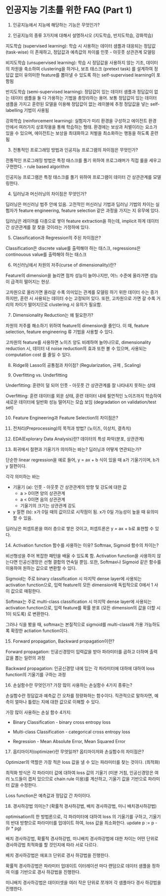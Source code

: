 # 인공지능 기초를 위한 FAQ (Part 1)

1. 인공지능에서 지능에 해당하는 기능은 무엇인가?

2. 인공지능의 종류 3가지에 대해서 설명하시오 (지도학습, 반지도학습, 강화학습)

지도학습 (supervised learning): 학습 시 사용하는 데이터 샘플과 대응되는 정답값 (task-wise) 이 존재하고, 정답값과 예측값의 차이를 인풋 - 아웃풋 상관관계 모델링

비지도학습 (unsupervised learning): 학습 시 정답값을 사용하지 않는 기조, 데이터의 차원을 축소하여 clustering을 하거나, 보조 태스크 (pretext task) 를 설계하여 정답값 없이 유의미한 feature를 뽑아낼 수 있도록 하는 self-supervised learning이 포함됨

반지도학습 (semi-supervised learning): 정답값이 있는 데이터 샘플과 정답값이 없는 데이터 샘플을 둘 다 가용하는 기법을 총망라하는 용어. 보통 정답값이 있는 데이터 샘플을 가지고 훈련된 모델을 이용해 정답값이 없는 레이블에 추정 정답값을 넣는 self-labelling 기법이 사용됨

강화학습 (reinforcement learning): 실험자가 미리 환경을 구성하고 에이전트 환경 안에서 여러가지 상호작용을 통해 학습하는 형태. 환경에는 보상과 처벌이라는 요소가 있을 수 있으며, 에이전트는 보상을 최대화하고 처벌을 최소화하는 행동을 하도록 훈련됨

3. 전통적인 프로그래밍 방법과 인공지능 프로그램의 차이점은 무엇인가?

전통적인 프로그래밍 방법은 특정 태스크를 풀기 위하여 프로그래머가 직접 룰을 세우고 구현한다. - rule based algorithm

인공지능 프로그램은 특정 태스크를 풀기 위하여 프로그램이 데이터 간 상관관계를 모델링한다.

4. 딥러닝과 머신러닝의 차이점은 무엇인가?

딥러닝은 머신러닝 범주 안에 있음. 고전적인 머신러닝 기법과 딥러닝 기법의 차이는 실험자가 feature engineering, feature selection 같은 과정을 가지는 지 유무에 있다.

딥러닝은 레이어를 다층으로 쌓아 feature extraction을 하는데, implicit 하게 데이터 간 상관관계를 잘 찾을 것이라는 가정하에 있다.

5. Classification과 Regression의 주된 차이점은?

Classification은 discrete value를 출력해야 하는 태스크, regressions은 continouous value를 출력해야 하는 태스크

6. 머신러닝에서 차원의 저주(curse of dimensionality)란?

Feature의 dimension을 늘리면 점차 성능이 늘어나지만, 어느 수준에 올라가면 성능이 급격히 떨어지는 현상.

고차원으로 올라가면 올라갈 수록 의미있는 관계를 모델링 하기 위한 데이터 수는 증가하지만, 훈련 시 사용되는 데이터 수는 고정되어 있다. 또한, 고차원으로 가면 갈 수록 거리의 차이가 떨어지므로 clustering 시 유의가 필요함.

7. Dimensionality Reduction는 왜 필요한가?

차원의 저주를 해소하기 위하여 feature의 dimension을 줄인다. 이 때, feature selection, feature engineering 류 기법을 사용할 수 있다.

고차원의 feature를 사용하면 노이즈 양도 비례하여 늘어나므로, dimensionality reduction 시, 데이터 내 noise reduction의 효과 또한 볼 수 있으며, 사용되는 computation cost 를 줄일 수 있다.

8. Ridge와 Lasso의 공통점과 차이점? (Regularization, 규제 , Scaling)

9. Overfitting vs. Underfitting

Underfitting: 훈련이 덜 되어 인풋 - 아웃풋 간 상관관계를 잘 나타내지 못하는 상태

Overfitting: 훈련 데이터를 외운 상태, 훈련 데이터 내에 필연적인 노이즈까지 학습하여 새로운 데이터에 일반화 성능 떨어지는 모습 보임 (degradation on validation/test set)

10. Feature Engineering과 Feature Selection의 차이점은?

11. 전처리(Preprocessing)의 목적과 방법? (노이즈, 이상치, 결측치)

12. EDA(Explorary Data Analysis)란? 데이터의 특성 파악(분포, 상관관계)

13. 회귀에서 절편과 기울기가 의미하는 바는? 딥러닝과 어떻게 연관되는가?

단순한 linear regression을 예로 들어, y = ax + b 식이 있을 때 a가 기울기이며, b가 y 절편이다.

각각 의미하는 바는

- 기울기 (a): 인풋 - 아웃풋 간 상관관계의 방향 및 강도에 대한 값
  - a > 0이면 양의 상관관계
  - a < 0이면 음의 상관관계
  - 기울기의 크기는 상관관계 강도
- y 절편 (b): x가 0일 때의 값이므로 시작점이 됨. x가 0일 가능성이 높을 때 유의미할 수 있음.

딥러닝은 퍼셉트론을 여러 층으로 쌓은 것이고, 퍼셉트론은 y = ax + b로 표현할 수 있다.

14. Activation function 함수를 사용하는 이유? Softmax, Sigmoid 함수의 차이는?

비선형성을 주어 복잡한 패턴을 배울 수 있도록 함. Activation function을 사용하지 않는다면 인공신경망은 선형 결합의 연속일 뿐임. 또한, Softmax나 Sigmoid 같은 함수를 이용하여 원하는 값으로 변환할 수 있다.

Sigmoid는 주로 binary classification 시 마지막 dense layer에 사용되는 activation function으로, 입력 feature의 모든 dimension에 독립적으로 0에서 1 사이 값으로 매핑한다.

Softmax는 주로 multi-class classification 시 마지막 dense layer에 사용되는 activation function으로, 입력 feature를 확률 분포 (모든 dimension의 값을 더할 시 1이 되도록) 로 변환한다.

그러나 식을 봤을 때, softmax는 본질적으로 sigmoid를 multi-class에 가용 가능하도록 확장한 actiation function이다.

15. Forward propagation, Backward propagation이란?

Forward propagation: 인공신경망이 입력값을 받아 파라미터를 곱하고 더하며 출력값을 뽑는 일련의 과정

Backward propagation: 인공신경망 내에 있는 각 파라미터에 대하에 대하여 loss function의 기울기를 구하는 과정

16. 손실함수란 무엇인가? 가장 많이 사용하는 손실함수 4가지 종류는?

손실함수란 정답값과 예측값 간 오차를 정량화하는 함수이다. 직관적으로 말하자면, 예측이 얼마나 틀렸는 지에 대한 값으로 이해할 수 있다.

가장 많이 사용하는 손실 함수 4가지:

- Binary Classification - binary cross entropy loss

- Multi-class Classification - categorical cross entropy loss

- Regression - Mean Absolute Error, Mean Squared Error

17. 옵티마이저(optimizer)란 무엇일까? 옵티마이저와 손실함수의 차이점은?

Optimizer의 역할은 가장 적은 loss 값을 낼 수 있는 파라미터를 찾는 것이다. (최적화)

최적화 방식은 각 파라미터 값에 대하여 loss 값의 기울기 (미분 거침, 인공신경망은 여러 노드들이 겹처 있으므로 chain rule 이용)를 계산하고, 기울기 값을 기반으로 파라미터 값을 수정한다.

Loss function은 예측값과 정답값 간 차이이다.

18. 경사하강법 의미는? (확률적 경사하강법, 배치 경사하강법, 미니 배치경사하강법)

optimisation의 한 방법론으로, 각 파라미터에 대하여 loss 의 기울기를 구하고, 기울기의 반대 방향으로 파라미터를 업데이트 하여, loss 값을 최소화한다. update p := p - (lr * pg)

배치 경사하강법, 확률적 경사하강법, 미니배치 경사하강법에 대한 차이는 어떤 단위로 경사하강법 최적화를 할 것인지에 따라 서로 다르다.

배치 경사하강법은 에포크 단위로 경사 하강법을 진행한다.

확률적 경사하강법은 파라미터 업데이트 이터레이션 마다 랜덤으로 데이터 샘플을 정하여 이를 기반으로 경사 하강법을 진행한다.

미니배치 경사하강법은 데이터셋을 여러 작은 단위로 쪼개어 각 샘플마다 경사 하강법을 진행한다.
